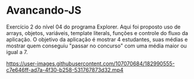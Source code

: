 # Avancando-JS
Exercício 2 do nível 04 do programa Explorer. Aqui foi proposto uso de arrays, objetos, variáveis, template literals, funções e controle do fluxo da aplicação. O objetivo da aplicação é mostrar 4 estudantes, suas médias e mostrar quem conseguiu "passar no concurso" com uma média maior ou igual a 7.




https://user-images.githubusercontent.com/107070684/182990555-c7e646ff-ad7a-4f30-b258-531767873d32.mp4

